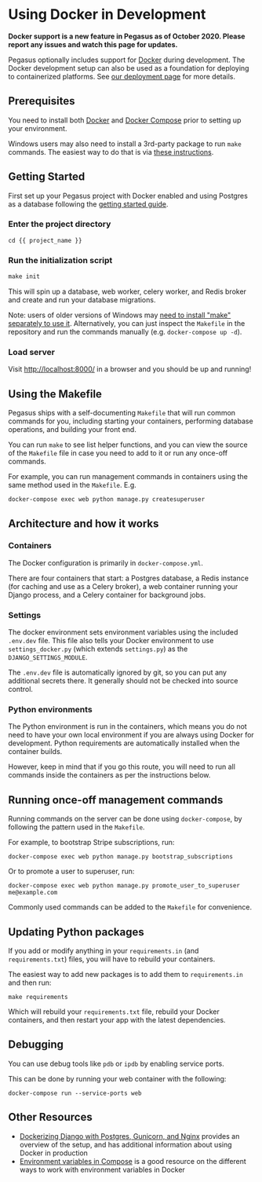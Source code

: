 # Using Docker in Development

**Docker support is a new feature in Pegasus as of October 2020.
Please report any issues and watch this page for updates.**

Pegasus optionally includes support for [Docker](https://www.docker.com/) during development.
The Docker development setup can also be used as a foundation for deploying to containerized platforms.
See [our deployment page](/deployment/) for more details.

## Prerequisites

You need to install both [Docker](https://www.docker.com/get-started) and 
[Docker Compose](https://docs.docker.com/compose/install/) prior to setting up your environment.

Windows users may also need to install a 3rd-party package to run `make` commands.
The easiest way to do that is via [these instructions](https://stackoverflow.com/a/57042516/8207).

## Getting Started

First set up your Pegasus project with Docker enabled and using Postgres as a database
following the [getting started guide](/getting-started/).

### Enter the project directory

```
cd {{ project_name }}
```

### Run the initialization script

```python
make init
```

This will spin up a database, web worker, celery worker, and Redis broker and create and
run your database migrations.

Note: users of older versions of Windows may [need to install "make" separately to use it](https://stackoverflow.com/questions/32127524/how-to-install-and-use-make-in-windows).
Alternatively, you can just inspect the `Makefile` in the repository and run the commands manually
(e.g. `docker-compose up -d`).

### Load server

Visit [http://localhost:8000/](http://localhost:8000/) in a browser and you
should be up and running!

## Using the Makefile

Pegasus ships with a self-documenting `Makefile` that will run common commands for you,
including starting your containers, performing database operations, and building your front end.

You can run `make` to see list helper functions, and you can view the source
of the `Makefile` file in case you need to add to it or run any once-off commands.

For example, you can run management commands in containers using the same method 
used in the `Makefile`. E.g.

```
docker-compose exec web python manage.py createsuperuser
```

## Architecture and how it works

### Containers 

The Docker configuration is primarily in `docker-compose.yml`.

There are four containers that start: a Postgres database, a Redis instance (for caching and use as a Celery broker),
a web container running your Django process, and a Celery container for background jobs.

### Settings

The docker environment sets environment variables using the included `.env.dev` file.
This file also tells your Docker environment to use `settings_docker.py` (which extends `settings.py`)
as the `DJANGO_SETTINGS_MODULE`.

The `.env.dev` file is automatically ignored by git, so you can put any additional secrets there.
It generally should not be checked into source control.

### Python environments

The Python environment is run in the containers, which means you do not need to have your
own local environment if you are always using Docker for development.
Python requirements are automatically installed when the container builds.

However, keep in mind that if you go this route, you will need to run all commands inside the containers
as per the instructions below. 

## Running once-off management commands

Running commands on the server can be done using `docker-compose`, by following
the pattern used in the `Makefile`.

For example, to bootstrap Stripe subscriptions, run:

```
docker-compose exec web python manage.py bootstrap_subscriptions
```

Or to promote a user to superuser, run: 
```
docker-compose exec web python manage.py promote_user_to_superuser me@example.com
```

Commonly used commands can be added to the `Makefile` for convenience.

## Updating Python packages

If you add or modify anything in your `requirements.in` (and `requirements.txt`) files, you will have to rebuild
your containers.

The easiest way to add new packages is to add them to `requirements.in` and then run:

```
make requirements
``` 

Which will rebuild your `requirements.txt` file, rebuild your Docker containers,
and then restart your app with the latest dependencies.

## Debugging

You can use debug tools like `pdb` or `ipdb` by enabling service ports.

This can be done by running your web container with the following:

```
docker-compose run --service-ports web
```

## Other Resources

- [Dockerizing Django with Postgres, Gunicorn, and Nginx](https://testdriven.io/blog/dockerizing-django-with-postgres-gunicorn-and-nginx/)
  provides an overview of the setup, and has additional information about using Docker in production
- [Environment variables in Compose](https://docs.docker.com/compose/environment-variables/) is a good resource
  on the different ways to work with environment variables in Docker
